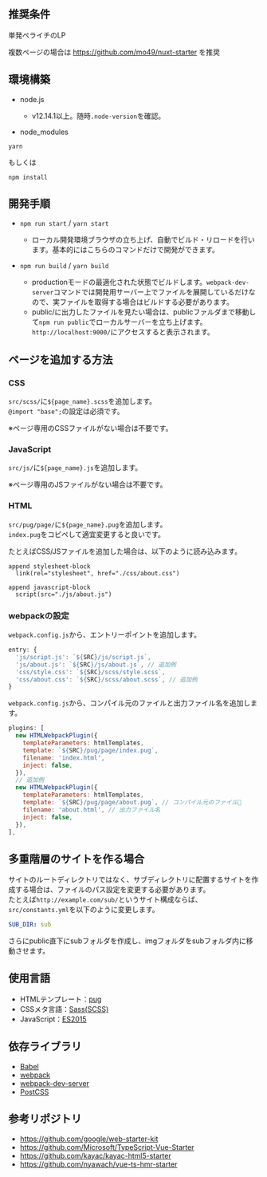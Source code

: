 ## 推奨条件

単発ペライチのLP

複数ページの場合は https://github.com/mo49/nuxt-starter を推奨


## 環境構築

- node.js
  - v12.14.1以上。随時`.node-version`を確認。

- node_modules

```
yarn
```
もしくは
```
npm install
```

## 開発手順

- `npm run start` / `yarn start`
  - ローカル開発環境ブラウザの立ち上げ、自動でビルド・リロードを行います。基本的にはこちらのコマンドだけで開発ができます。

- `npm run build` / `yarn build`
  - productionモードの最適化された状態でビルドします。`webpack-dev-server`コマンドでは開発用サーバー上でファイルを展開しているだけなので、実ファイルを取得する場合はビルドする必要があります。
  - public/に出力したファイルを見たい場合は、publicファルダまで移動して`npm run public`でローカルサーバーを立ち上げます。`http://localhost:9000/`にアクセスすると表示されます。

## ページを追加する方法

### CSS

`src/scss/`に`${page_name}.scss`を追加します。  
`@import "base";`の設定は必須です。  

※ページ専用のCSSファイルがない場合は不要です。

### JavaScript

`src/js/`に`${page_name}.js`を追加します。  

※ページ専用のJSファイルがない場合は不要です。

### HTML

`src/pug/page/`に`${page_name}.pug`を追加します。  
`index.pug`をコピペして適宜変更すると良いです。  

たとえばCSS/JSファイルを追加した場合は、以下のように読み込みます。

```pug
append stylesheet-block
  link(rel="stylesheet", href="./css/about.css")

append javascript-block
  script(src="./js/about.js")
```

### webpackの設定

`webpack.config.js`から、エントリーポイントを追加します。

```javascript
entry: {
  'js/script.js': `${SRC}/js/script.js`,
  'js/about.js': `${SRC}/js/about.js`, // 追加例
  'css/style.css': `${SRC}/scss/style.scss`,
  'css/about.css': `${SRC}/scss/about.scss`, // 追加例
}
```

`webpack.config.js`から、コンパイル元のファイルと出力ファイル名を追加します。

```javascript
plugins: [
  new HTMLWebpackPlugin({
    templateParameters: htmlTemplates,
    template: `${SRC}/pug/page/index.pug`,
    filename: 'index.html',
    inject: false,
  }),
  // 追加例
  new HTMLWebpackPlugin({
    templateParameters: htmlTemplates,
    template: `${SRC}/pug/page/about.pug`, // コンパイル元のファイル
    filename: 'about.html', // 出力ファイル名
    inject: false,
  }),
],
```

## 多重階層のサイトを作る場合

サイトのルートディレクトリではなく、サブディレクトリに配置するサイトを作成する場合は、ファイルのパス設定を変更する必要があります。  
たとえば`http://example.com/sub/`というサイト構成ならば、`src/constants.yml`を以下のように変更します。

```yml
SUB_DIR: sub
```

さらにpublic直下にsubフォルダを作成し、imgフォルダをsubフォルダ内に移動させます。


## 使用言語

- HTMLテンプレート：[pug](https://pugjs.org/api/getting-started.html)
- CSSメタ言語：[Sass(SCSS)](http://sass-lang.com/)
- JavaScript：[ES2015](https://babeljs.io/docs/en/learn)

## 依存ライブラリ

- [Babel](https://babeljs.io/)
- [webpack](https://webpack.js.org/)
- [webpack-dev-server](https://github.com/webpack/webpack-dev-server)
- [PostCSS](https://postcss.org/)

## 参考リポジトリ

- https://github.com/google/web-starter-kit
- https://github.com/Microsoft/TypeScript-Vue-Starter
- https://github.com/kayac/kayac-html5-starter
- https://github.com/nyawach/vue-ts-hmr-starter